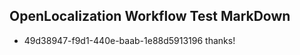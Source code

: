 ## OpenLocalization Workflow Test MarkDown
* 49d38947-f9d1-440e-baab-1e88d5913196 thanks!

<!--HONumber=Aug16_HO4-->


